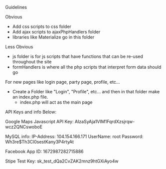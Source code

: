 Guidelines

Obvious
- Add css scripts to css folder
- Add ajax scripts to ajaxPhpHandlers folder
- libraries like Materialize go in this folder

Less Obvious
- js folder is for js scripts that have functions that can be re-used throughout the site
- formHandlers is where all the php scripts that interpret form data should go

For new pages like login page, party page, profile, etc...
- Create a Folder like "Login", "Profile", etc... and then in that folder make an index.php file.
  - index.php will act as the main page
  
  
API Keys and info Below:

Google Maps Javascript API Key: AIzaSyAja1VIM1FqrdXzsjrqw-wcz2QNCswoboE

MySQL info:
  IP-Address: 104.154.166.171
  UserName: root
  Password: Wh3re$Th3Cl0sestKany3P4rtyAt
  
  
Facebook App ID: 1672987282715886

Stipe Test Key: sk_test_dQa2CvZAK2mnz9htGXiAyo4w

